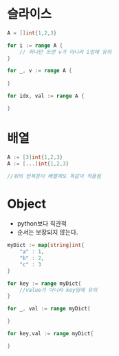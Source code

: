 # 슬라이스

```go
A = []int{1,2,3}

for i := range A {
    // 하나만 쓰면 v가 아니라 i임에 유의
}

for _, v := range A {
    
}

for idx, val := range A {

}
```

# 배열
```go
A := [3]int{1,2,3}
A := [...]int{1,2,3}

//위의 반복문이 배열에도 똑같이 적용됨
```

# Object
* python보다 직관적
* 순서는 보장되지 않는다.
```go
myDict := map[string]int{
    "a" : 1,
    "b" : 2,
    "c" : 3   
}

for key := range myDict{
    //value가 아니라 key임에 유의
}

for _, val := range myDict{

}

for key,val := range myDict{

}

```